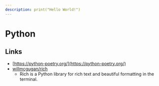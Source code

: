 ```yaml
---
description: print("Hello World!")
---
```


# Python

## Links

* [https://python-poetry.org/](https://python-poetry.org/)
* [willmcgugan/rich](https://github.com/willmcgugan/rich)
  * Rich is a Python library for rich text and beautiful formatting in the terminal.

